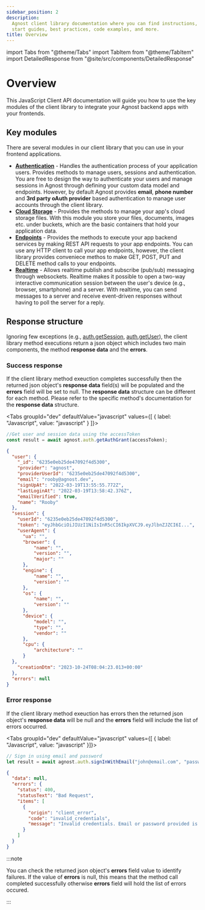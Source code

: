 ```yaml
---
sidebar_position: 2
description:
  Agnost client library documentation where you can find instructions, quick
  start guides, best practices, code examples, and more.
title: Overview
---
```


import Tabs from "@theme/Tabs"
import TabItem from "@theme/TabItem"
import DetailedResponse from "@site/src/components/DetailedResponse"

# Overview

This JavaScript Client API documentation will guide you how to use the key modules of the
client library to integrate your Agnost backend apps with your frontends.

## Key modules

There are several modules in our client library that you can use in your
frontend applications.

- [**Authentication**](/client/authentication/sign-up/) - Handles the
  authentication process of your application users. Provides methods to manage
  users, sessions and authentication. You are free to design the way to
  authenticate your users and manage sessions in Agnost through defining your
  custom data model and endpoints. However, by default Agnost provides **email**, **phone
  number** and **3rd party oAuth provider** based authentication to manage user
  accounts through the client library.
- [**Cloud Storage**](/client/storage/) - Provides the methods to manage your
  app's cloud storage files. With this module you store your files, documents,
  images etc. under buckets, which are the basic containers that hold your
  application data.
- [**Endpoints**](/client/endpoint/) - Provides the methods to execute your app
  backend services by making REST API requests to your app endpoints. You can use any HTTP client to call your app endpoints, however, the client library provides conveniece methos to make GET, POST, PUT and DELETE method calls to your endpoints.
- [**Realtime**](/client/realtime/channels/) - Allows realtime publish and
  subscribe (pub/sub) messaging through websockets. Realtime makes it possible to
  open a two-way interactive communication session between the user's device
  (e.g., browser, smartphone) and a server. With realtime, you can send messages
  to a server and receive event-driven responses without having to poll the
  server for a reply.

## Response structure

Ignoring few exceptions (e.g.,
[auth.getSession](/client/authentication/sessions#get-current-session),
[auth.getUser](/client/authentication/sessions#get-user-info-from-local-storage)),
the client library method executions return a json object which includes two
main components, the method **response data** and the **errors**.

### Success response

If the client library method exeuction completes successfully then the returned
json object's **response data** field(s) will be populated and the **errors**
field will be set to null. The **response data** structure can be different for
each method. Please refer to the specific method's documentation for the
**response data** structure.

<Tabs groupId="dev" defaultValue="javascript" values={[ { label: "Javascript", value: "javascript" } ]}>


<TabItem value="javascript">


```js
//Get user and session data using the accessToken
const result = await agnost.auth.getAuthGrant(accessToken);
```

</TabItem>


</Tabs>


<DetailedResponse title="Success response example">


```json
{
  "user": {
    "_id": "6235e0eb25de47092f4d5300",
    "provider": "agnost",
    "providerUserId": "6235e0eb25de47092f4d5300",
    "email": "rooby@agnost.dev",
    "signUpAt": "2022-03-19T13:55:55.772Z",
    "lastLoginAt": "2022-03-19T13:58:42.376Z",
    "emailVerified": true,
    "name": "Rooby"
  },
  "session": {
    "userId": "6235e0eb25de47092f4d5300",
    "token": "eyJhbGciOiJIUzI1NiIsInR5cCI6IkpXVCJ9.eyJlbnZJZCI6I...",
    "userAgent": {
      "ua": "",
      "browser": {
          "name": "",
          "version": "",
          "major": "" 
      },
      "engine": {
          "name": "",
          "version": ""
      },
      "os": {
          "name": "",
          "version": ""
      },
      "device": {
          "model": "",
          "type": "",
          "vendor": ""
      },
      "cpu": {
          "architecture": ""
      }
  },
    "creationDtm": "2023-10-24T08:04:23.013+00:00"
  },
  "errors": null
}
```

</DetailedResponse>


### Error response

If the client library method exeuction has errors then the returned json
object's **response data** will be null and the **errors** field will include
the list of errors occurred.

<Tabs groupId="dev" defaultValue="javascript" values={[ { label: "Javascript", value: "javascript" }]}>


<TabItem value="javascript">


```js
// Sign in using email and password
let result = await agnost.auth.signInWithEmail("john@email.com", "password");
```

</TabItem>


</Tabs>


<DetailedResponse title="Error response example">


```json
{
  "data": null,
  "errors": {
    "status": 400,
    "statusText": "Bad Request",
    "items": [
      {
        "origin": "client_error",
        "code": "invalid_credentials",
        "message": "Invalid credentials. Email or password provided is invalid."
      }
    ]
  }
}
```

</DetailedResponse>


:::note

You can check the returned json object's **errors** field value to identify
failures. If the value of **errors** is null, this means that the method call
completed successfully otherwise **errors** field will hold the list of errors
occured.

:::
